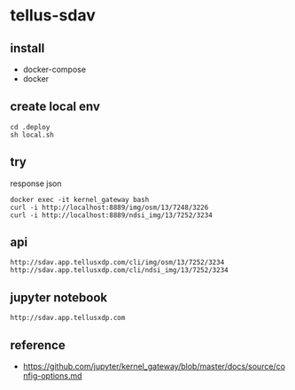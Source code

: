 # tellus-sdav

## install
- docker-compose
- docker

## create local env
```
cd .deploy
sh local.sh
```

## try
response json
```
docker exec -it kernel_gateway bash
curl -i http://localhost:8889/img/osm/13/7248/3226
curl -i http://localhost:8889/ndsi_img/13/7252/3234
```

## api
```
http://sdav.app.tellusxdp.com/cli/img/osm/13/7252/3234
http://sdav.app.tellusxdp.com/cli/ndsi_img/13/7252/3234
```

## jupyter notebook
```
http://sdav.app.tellusxdp.com
```

## reference
- https://github.com/jupyter/kernel_gateway/blob/master/docs/source/config-options.md


